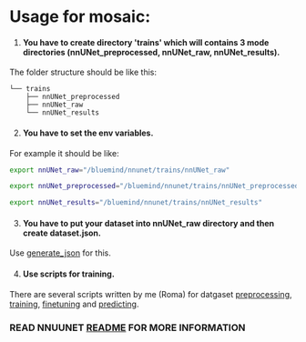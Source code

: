 # Usage for mosaic:
1. #### You have to create directory 'trains' which will contains 3 mode directories (nnUNet_preprocessed, nnUNet_raw, nnUNet_results).
The folder structure should be like this:
```
└── trains
    ├── nnUNet_preprocessed
    ├── nnUNet_raw
    └── nnUNet_results
```
2. #### You have to set the env variables.
For example it should be like:
```bash
export nnUNet_raw="/bluemind/nnunet/trains/nnUNet_raw"

export nnUNet_preprocessed="/bluemind/nnunet/trains/nnUNet_preprocessed"

export nnUNet_results="/bluemind/nnunet/trains/nnUNet_results"
```

3. #### You have to put your dataset into nnUNet_raw directory and then create dataset.json.
Use [generate_json](scripts/generate_json.ipynb) for this.

4. #### Use scripts for training.
There are several scripts written by me (Roma) for datgaset  [preprocessing](scripts/preprocess_data.sh), [training](scripts/train.sh), [finetuning](scripts/finetune.sh) and [predicting](scripts/predict.py).

### READ NNUUNET [README](readme.md) FOR MORE INFORMATION

